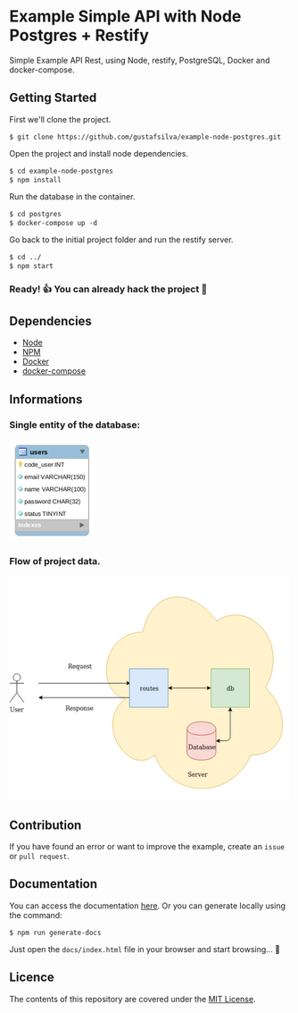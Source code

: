 # Example Simple API with Node Postgres + Restify
Simple Example API Rest, using Node, restify, PostgreSQL, Docker and docker-compose.

## Getting Started

First we'll clone the project.

```shell
$ git clone https://github.com/gustafsilva/example-node-postgres.git
```

Open the project and install node dependencies.

```shell
$ cd example-node-postgres
$ npm install
```

Run the database in the container.

```shell
$ cd postgres
$ docker-compose up -d
```

Go back to the initial project folder and run the restify server.
```shell
$ cd ../
$ npm start
```

### Ready! :+1: You can already hack the project :rocket:

## Dependencies
* [Node](https://nodejs.org/)
* [NPM](https://www.npmjs.com/)
* [Docker](https://www.docker.com/)
* [docker-compose](https://docs.docker.com/compose/)

## Informations

### Single entity of the database:

![](docs/img/eer_diagram.png)

### Flow of project data.
![](docs/img/flow_chart.jpg)


## Contribution
If you have found an error or want to improve the example, create an `issue` or `pull request`.

## Documentation
You can access the documentation [here](https://gustafsilva.github.io/example-node-postgres/docs/).
Or you can generate locally using the command:

```shell
$ npm run generate-docs
```

Just open the `docs/index.html` file in your browser and start browsing... :green_book:


## Licence
The contents of this repository are covered under the [MIT License](https://github.com/gustafsilva/example-node-postgres/blob/master/LICENSE).